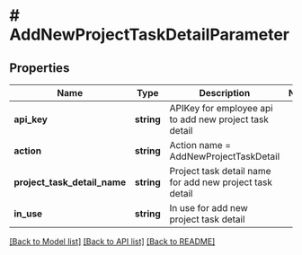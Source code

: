 # # AddNewProjectTaskDetailParameter

## Properties

Name | Type | Description | Notes
------------ | ------------- | ------------- | -------------
**api_key** | **string** | APIKey for employee api to add new project task detail |
**action** | **string** | Action name &#x3D; AddNewProjectTaskDetail |
**project_task_detail_name** | **string** | Project task detail name for add new project task detail |
**in_use** | **string** | In use for add new project task detail |

[[Back to Model list]](../../README.md#models) [[Back to API list]](../../README.md#endpoints) [[Back to README]](../../README.md)
